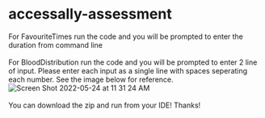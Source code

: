 # accessally-assessment
For FavouriteTimes run the code and you will be prompted to enter the duration from command line
<br/>
<br/>
For BloodDistribution run the code and you will be prompted to enter 2 line of input. Please enter each input as a single line with spaces seperating each number. See the image below for reference.
![Screen Shot 2022-05-24 at 11 31 24 AM](https://user-images.githubusercontent.com/49132819/170078780-df4fff36-1ea6-438b-bb92-d87b79093b3c.png)
<br/>
<br/>
You can download the zip and run from your IDE! Thanks!
